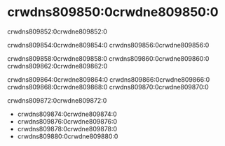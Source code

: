 # crwdns809850:0crwdne809850:0

<p class="description">crwdns809852:0crwdne809852:0</p>

crwdns809854:0crwdne809854:0 crwdns809856:0crwdne809856:0

crwdns809858:0crwdne809858:0 crwdns809860:0crwdne809860:0 crwdns809862:0crwdne809862:0

crwdns809864:0crwdne809864:0 crwdns809866:0crwdne809866:0 crwdns809868:0crwdne809868:0 crwdns809870:0crwdne809870:0

crwdns809872:0crwdne809872:0

- crwdns809874:0crwdne809874:0
- crwdns809876:0crwdne809876:0
- crwdns809878:0crwdne809878:0
- crwdns809880:0crwdne809880:0